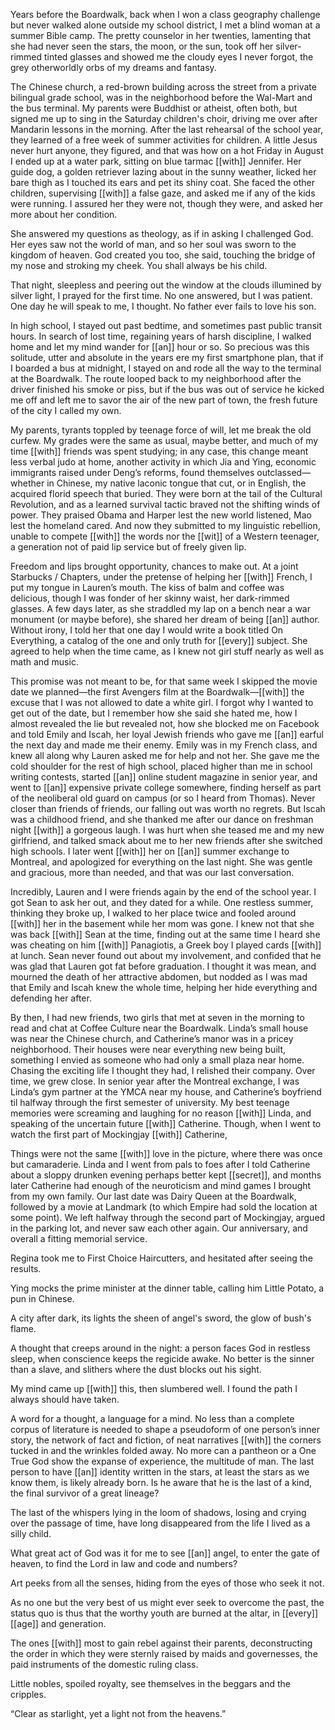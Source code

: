 Years before the Boardwalk, back when I won a class geography challenge but never walked alone outside my school district, I met a blind woman at a summer Bible camp. The pretty counselor in her twenties, lamenting that she had never seen the stars, the moon, or the sun, took off her silver-rimmed tinted glasses and showed me the cloudy eyes I never forgot, the grey otherworldly orbs of my dreams and fantasy.  
  
The Chinese church, a red-brown building across the street from a private bilingual grade school, was in the neighborhood before the Wal-Mart and the bus terminal. My parents were Buddhist or atheist, often both, but signed me up to sing in the Saturday children's choir, driving me over after Mandarin lessons in the morning. After the last rehearsal of the school year, they learned of a free week of summer activities for children. A little Jesus never hurt anyone, they figured, and that was how on a hot Friday in August I ended up at a water park, sitting on blue tarmac [[with]] Jennifer. Her guide dog, a golden retriever lazing about in the sunny weather, licked her bare thigh as I touched its ears and pet its shiny coat. She faced the other children, supervising [[with]] a false gaze, and asked me if any of the kids were running. I assured her they were not, though they were, and asked her more about her condition.  
  
She answered my questions as theology, as if in asking I challenged God. Her eyes saw not the world of man, and so her soul was sworn to the kingdom of heaven. God created you too, she said, touching the bridge of my nose and stroking my cheek. You shall always be his child.  
  
That night, sleepless and peering out the window at the clouds illumined by silver light, I prayed for the first time. No one answered, but I was patient. One day he will speak to me, I thought. No father ever fails to love his son. 
  
In high school, I stayed out past bedtime, and sometimes past public transit hours. In search of lost time, regaining years of harsh discipline, I walked home and let my mind wander for [[an]] hour or so. So precious was this solitude, utter and absolute in the years ere my first smartphone plan, that if I boarded a bus at midnight, I stayed on and rode all the way to the terminal at the Boardwalk. The route looped back to my neighborhood after the driver finished his smoke or piss, but if the bus was out of service he kicked me off and left me to savor the air of the new part of town, the fresh future of the city I called my own.  
  
My parents, tyrants toppled by teenage force of will, let me break the old curfew. My grades were the same as usual, maybe better, and much of my time [[with]] friends was spent studying; in any case, this change meant less verbal judo at home, another activity in which Jia and Ying, economic immigrants raised under Deng’s reforms, found themselves outclassed—whether in Chinese, my native laconic tongue that cut, or in English, the acquired florid speech that buried. They were born at the tail of the Cultural Revolution, and as a learned survival tactic braved not the shifting winds of power. They praised Obama and Harper lest the new world listened, Mao lest the homeland cared. And now they submitted to my linguistic rebellion, unable to compete [[with]] the words nor the [[wit]] of a Western teenager, a generation not of paid lip service but of freely given lip.  
  
Freedom and lips brought opportunity, chances to make out. At a joint Starbucks / Chapters, under the pretense of helping her [[with]] French, I put my tongue in Lauren’s mouth. The kiss of balm and coffee was delicious, though I was fonder of her skinny waist, her dark-rimmed glasses. A few days later, as she straddled my lap on a bench near a war monument (or maybe before), she shared her dream of being [[an]] author. Without irony, I told her that one day I would write a book titled On Everything, a catalog of the one and only truth for [[every]] subject. She agreed to help when the time came, as I knew not girl stuff nearly as well as math and music.  
  
This promise was not meant to be, for that same week I skipped the movie date we planned—the first Avengers film at the Boardwalk—[[with]] the excuse that I was not allowed to date a white girl. I forgot why I wanted to get out of the date, but I remember how she said she hated me, how I almost revealed the lie but revealed not, how she blocked me on Facebook and told Emily and Iscah, her loyal Jewish friends who gave me [[an]] earful the next day and made me their enemy. Emily was in my French class, and knew all along why Lauren asked me for help and not her. She gave me the cold shoulder for the rest of high school, placed higher than me in school writing contests, started [[an]] online student magazine in senior year, and went to [[an]] expensive private college somewhere, finding herself as part of the neoliberal old guard on campus (or so I heard from Thomas). Never closer than friends of friends, our falling out was worth no regrets. But Iscah was a childhood friend, and she thanked me after our dance on freshman night [[with]] a gorgeous laugh. I was hurt when she teased me and my new girlfriend, and talked smack about me to her new friends after she switched high schools. I later went [[with]] her on [[an]] summer exchange to Montreal, and apologized for everything on the last night. She was gentle and gracious, more than needed, and that was our last conversation.  
  
Incredibly, Lauren and I were friends again by the end of the school year. I got Sean to ask her out, and they dated for a while. One restless summer, thinking they broke up, I walked to her place twice and fooled around [[with]] her in the basement while her mom was gone. I knew not that she was back [[with]] Sean at the time, finding out at the same time I heard she was cheating on him [[with]] Panagiotis, a Greek boy I played cards [[with]] at lunch. Sean never found out about my involvement, and confided that he was glad that Lauren got fat before graduation. I thought it was mean, and mourned the death of her attractive abdomen, but nodded as I was mad that Emily and Iscah knew the whole time, helping her hide everything and defending her after.  
  
By then, I had new friends, two girls that met at seven in the morning to read and chat at Coffee Culture near the Boardwalk. Linda’s small house was near the Chinese church, and Catherine’s manor was in a pricey neighborhood. Their houses were near everything new being built, something I envied as someone who had only a small plaza near home. Chasing the exciting life I thought they had, I relished their company. Over time, we grew close. In senior year after the Montreal exchange, I was Linda’s gym partner at the YMCA near my house, and Catherine’s boyfriend til halfway through the first semester of university. My best teenage memories were screaming and laughing for no reason [[with]] Linda, and speaking of the uncertain future [[with]] Catherine. Though, when I went to watch the first part of Mockingjay [[with]] Catherine,  
  
Things were not the same [[with]] love in the picture, where there was once but camaraderie. Linda and I went from pals to foes after I told Catherine about a sloppy drunken evening perhaps better kept [[secret]], and months later Catherine had enough of the neuroticism and mind games I brought from my own family. Our last date was Dairy Queen at the Boardwalk, followed by a movie at Landmark (to which Empire had sold the location at some point). We left halfway through the second part of Mockingjay, argued in the parking lot, and never saw each other again. Our anniversary, and overall a fitting memorial service.  
  
Regina took me to First Choice Haircutters, and hesitated after seeing the results.  
  
Ying mocks the prime minister at the dinner table, calling him Little Potato, a pun in Chinese.  
  
A city after dark, its lights the sheen of angel's sword, the glow of bush's flame.  
  
A thought that creeps around in the night: a person faces God in restless sleep, when conscience keeps the regicide awake. No better is the sinner than a slave, and slithers where the dust blocks out his sight.  
  
My mind came up [[with]] this, then slumbered well. I found the path I always should have taken.  
  
A word for a thought, a language for a mind. No less than a complete corpus of literature is needed to shape a pseudoform of one person’s inner story, the network of fact and fiction, of neat narratives [[with]] the corners tucked in and the wrinkles folded away. No more can a pantheon or a One True God show the expanse of experience, the multitude of man. The last person to have [[an]] identity written in the stars, at least the stars as we know them, is likely already born. Is he aware that he is the last of a kind, the final survivor of a great lineage?  

The last of the whispers lying in the loom of shadows, losing and crying over the passage of time, have long disappeared from the life I lived as a silly child.  
  
What great act of God was it for me to see [[an]] angel, to enter the gate of heaven, to find the Lord in law and code and numbers?  

Art peeks from all the senses, hiding from the eyes of those who seek it not.  

As no one but the very best of us might ever seek to overcome the past, the status quo is thus that the worthy youth are burned at the altar, in [[every]] [[age]] and generation.  

The ones [[with]] most to gain rebel against their parents, deconstructing the order in which they were sternly raised by maids and governesses, the paid instruments of the domestic ruling class.  

Little nobles, spoiled royalty, see themselves in the beggars and the cripples.  

“Clear as starlight, yet a light not from the heavens.”
